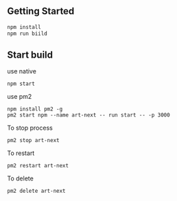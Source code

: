 
## Getting Started

```bash
npm install
npm run biild
```
## Start build

use native
```
npm start
```
use pm2 
```
npm install pm2 -g
pm2 start npm --name art-next -- run start -- -p 3000
```

To stop process
```
pm2 stop art-next
```
To restart
```
pm2 restart art-next
```
To delete
```
pm2 delete art-next
```